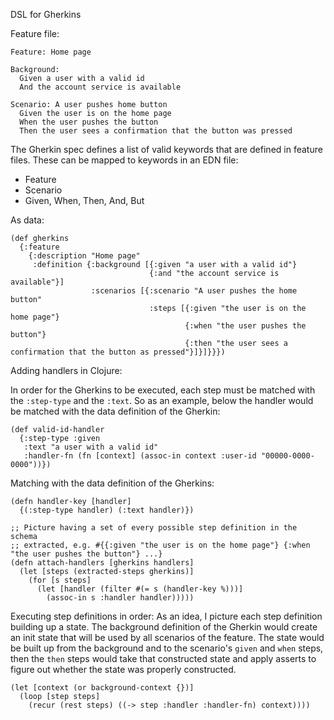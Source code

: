 DSL for Gherkins

Feature file:
```
Feature: Home page

Background:
  Given a user with a valid id
  And the account service is available

Scenario: A user pushes home button
  Given the user is on the home page
  When the user pushes the button
  Then the user sees a confirmation that the button was pressed
```

The Gherkin spec defines a list of valid keywords that are defined in feature files. These can be mapped to keywords in an EDN file:

* Feature
* Scenario
* Given, When, Then, And, But

As data:
```
(def gherkins
  {:feature
    {:description "Home page"
     :definition {:background [{:given "a user with a valid id"}
                               {:and "the account service is available"}]
                  :scenarios [{:scenario "A user pushes the home button"
                               :steps [{:given "the user is on the home page"}
                                       {:when "the user pushes the button"}
                                       {:then "the user sees a confirmation that the button as pressed"}]}]}}})
```

Adding handlers in Clojure:

In order for the Gherkins to be executed, each step must be matched with the `:step-type` and the `:text`. So as an example, below the handler would be matched with the data definition of the Gherkin:
```
(def valid-id-handler
  {:step-type :given
   :text "a user with a valid id"
   :handler-fn (fn [context] (assoc-in context :user-id "00000-0000-0000"))})
```

Matching with the data definition of the Gherkins:
```
(defn handler-key [handler]
  {(:step-type handler) (:text handler)}) 

;; Picture having a set of every possible step definition in the schema
;; extracted, e.g. #{{:given "the user is on the home page"} {:when "the user pushes the button"} ...}
(defn attach-handlers [gherkins handlers]
  (let [steps (extracted-steps gherkins)]
    (for [s steps]
      (let [handler (filter #(= s (handler-key %)))]
        (assoc-in s :handler handler)))))
```


Executing step definitions in order:
As an idea, I picture each step definition building up a state. The background definition of the Gherkin would create an init state that will be used by all scenarios of the feature.
The state would be built up from the background and to the scenario's `given` and `when` steps, then the `then` steps would take that constructed state and apply asserts to figure out whether the state was properly constructed.
```
(let [context (or background-context {})]
  (loop [step steps]
    (recur (rest steps) ((-> step :handler :handler-fn) context))))
```
